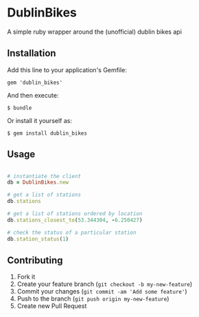# DublinBikes

A simple ruby wrapper around the (unofficial) dublin bikes api

## Installation

Add this line to your application's Gemfile:

    gem 'dublin_bikes'

And then execute:

    $ bundle

Or install it yourself as:

    $ gem install dublin_bikes

## Usage

```ruby

# instantiate the client
db = DublinBikes.new

# get a list of stations
db.stations

# get a list of stations ordered by location
db.stations_closest_to(53.344304, -6.250427)

# check the status of a particular station
db.station_status(1)

```

## Contributing

1. Fork it
2. Create your feature branch (`git checkout -b my-new-feature`)
3. Commit your changes (`git commit -am 'Add some feature'`)
4. Push to the branch (`git push origin my-new-feature`)
5. Create new Pull Request
